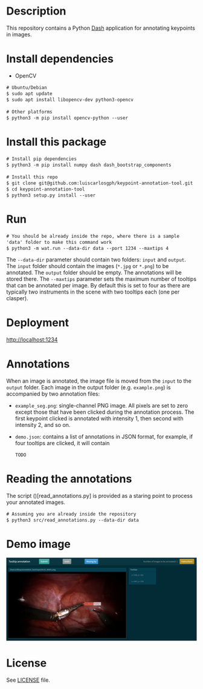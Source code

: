 # Description
This repository contains a Python [Dash](https://dash.plotly.com/introduction) application for annotating keypoints in images.

# Install dependencies
* OpenCV
```
# Ubuntu/Debian
$ sudo apt update
$ sudo apt install libopencv-dev python3-opencv

# Other platforms
$ python3 -m pip install opencv-python --user
```

# Install this package
```
# Install pip dependencies
$ python3 -m pip install numpy dash dash_bootstrap_components

# Install this repo
$ git clone git@github.com:luiscarlosgph/keypoint-annotation-tool.git
$ cd keypoint-annotation-tool
$ python3 setup.py install --user
```

# Run
``` 
# You should be already inside the repo, where there is a sample 'data' folder to make this command work
$ python3 -m wat.run --data-dir data --port 1234 --maxtips 4
```
The ```--data-dir``` parameter should contain two folders: ```input``` and ```output```.
The ```input``` folder should contain the images (```*.jpg``` or ```*.png```) to be annotated.
The ```output``` folder should be empty. The annotations will be stored there.
The ```--maxtips``` parameter sets the maximum number of tooltips that can be annotated per image.
By default this is set to four as there are typically two instruments in the scene with two tooltips 
each (one per clasper).

# Deployment
[http://localhost:1234](http://localhost:1234)

# Annotations
When an image is annotated, the image file is moved from the ```input``` to the ```output``` folder.
Each image in the output folder (e.g. ```example.png```) is accompanied by two annotation files:

* ```example_seg.png```: single-channel PNG image. All pixels are set to zero except those that 
                         have been clicked during the annotation process. The first keypoint 
                         clicked is annotated with intensity 1, then second with intensity 2, and so on.

* ```demo.json```:       contains a list of annotations in JSON format, for example, 
                         if four tooltips are clicked, it will contain
    ```
    TODO
    ```

# Reading the annotations
The script ()[read_annotations.py] is provided as a staring point to process your annotated images.
```
# Assuming you are already inside the repository
$ python3 src/read_annotations.py --data-dir data
```

# Demo image
![alt text](https://github.com/luiscarlosgph/keypoint-annotation-tool/blob/main/demo/demo.jpg?raw=true)

# License
See [LICENSE](https://github.com/luiscarlosgph/keypoint-annotation-tool/blob/main/LICENSE) file.
